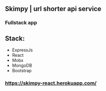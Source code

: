 ## Skimpy | url shorter api service

### Fullstack app

## Stack:
* ExpressJs
* React
* Mobx
* MongoDB
* Bootstrap

### https://skimpy-react.herokuapp.com/


